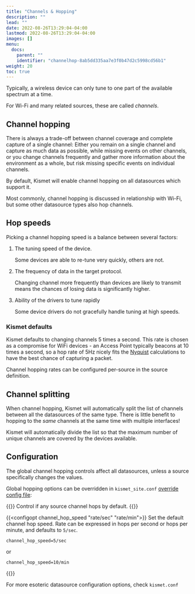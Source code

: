 ```yaml
---
title: "Channels & Hopping"
description: ""
lead: ""
date: 2022-08-26T13:29:04-04:00
lastmod: 2022-08-26T13:29:04-04:00
images: []
menu:
  docs:
    parent: ""
    identifier: "channelhop-8ab5dd335aa7e3f0b47d2c5998cd56b1"
weight: 20
toc: true
---
```


Typically, a wireless device can only tune to one part of the available spectrum at a time.

For Wi-Fi and many related sources, these are called *channels*.

## Channel hopping

There is always a trade-off between channel coverage and complete capture of a single channel:  Either you remain on a single channel and capture as much data as possible, while missing events on other channels, or you change channels frequently and gather more information about the environment as a whole, but risk missing specific events on individual channels.

By default, Kismet will enable channel hopping on all datasources which support it.

Most commonly, channel hopping is discussed in relationship with Wi-Fi, but some other datasource types also hop channels.

## Hop speeds

Picking a channel hopping speed is a balance between several factors:

1. The tuning speed of the device.

    Some devices are able to re-tune very quickly, others are not.

2. The frequency of data in the target protocol.

    Changing channel more frequently than devices are likely to transmit means the chances of losing data is significantly higher.

3. Ability of the drivers to tune rapidly

    Some device drivers do not gracefully handle tuning at high speeds.

### Kismet defaults

Kismet defaults to changing channels 5 times a second.  This rate is chosen as a compromise for WiFi devices - an Access Point typically beacons at 10 times a second, so a hop rate of 5Hz nicely fits the [Nyquist](https://en.wikipedia.org/wiki/Nyquist_frequency) calculations to have the best chance of capturing a packet.

Channel hopping rates can be configured per-source in the source definition.

## Channel splitting

When channel hopping, Kismet will automatically split the list of channels between all the datasources of the same type.  There is little benefit to hopping to the *same* channels at the same time with multiple interfaces!

Kismet will automatically divide the list so that the maximum number of unique channels are covered by the devices available.

## Configuration

The global channel hopping controls affect all datasources, unless a source specifically changes the values.

Global hopping options can be overridden in `kismet_site.conf` [override config file](/docs/readme/configuring/configfiles/#customizing-configs-with-kismet_siteconf):

{{<configopt channel_hop true false>}}
Control if any source channel hops by default.
{{</configopt>}}

{{<configopt channel_hop_speed "rate/sec" "rate/min">}}
Set the default channel hop speed.  Rate can be expressed in hops per second or hops per minute, and defaults to `5/sec`.

```
channel_hop_speed=5/sec
```

or

```
channel_hop_speed=10/min
```
{{</configopt>}}

For more esoteric datasource configuration options, check `kismet.conf`
